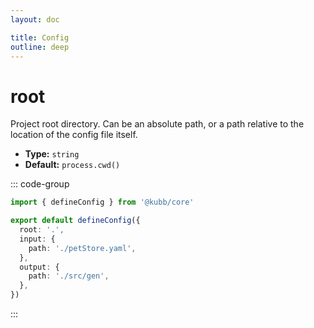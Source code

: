 ```yaml
---
layout: doc

title: Config
outline: deep
---
```


# root

Project root directory. Can be an absolute path, or a path relative to the location of the config file itself.

- **Type:** `string` <br/>
- **Default:** `process.cwd()` <br/>

::: code-group

```typescript twoslash [kubb.config.js]
import { defineConfig } from '@kubb/core'

export default defineConfig({
  root: '.',
  input: {
    path: './petStore.yaml',
  },
  output: {
    path: './src/gen',
  },
})
```

:::
